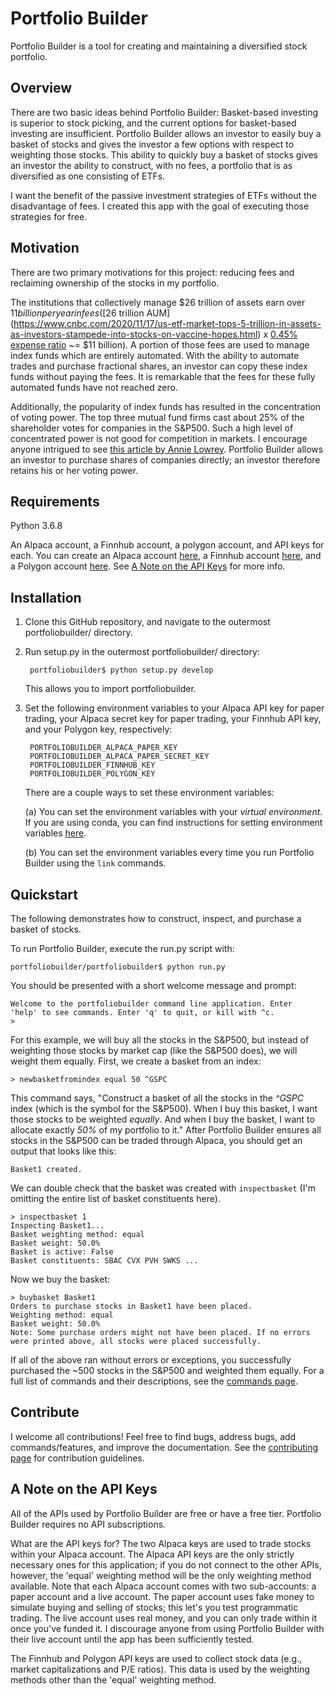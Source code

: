 # Portfolio Builder
Portfolio Builder is a tool for creating and maintaining a diversified stock portfolio.

## Overview
There are two basic ideas behind Portfolio Builder: Basket-based investing is superior to stock picking, and the current options for basket-based investing are insufficient. Portfolio Builder allows an investor to easily buy a basket of stocks and gives the investor a few options with respect to weighting those stocks. This ability to quickly buy a basket of stocks gives an investor the ability to construct, with no fees, a portfolio that is as diversified as one consisting of ETFs. 

I want the benefit of the passive investment strategies of ETFs without the disadvantage of fees. I created this app with the goal of executing those strategies for free.

## Motivation
There are two primary motivations for this project: reducing fees and reclaiming ownership of the stocks in my portfolio.

The institutions that collectively manage $26 trillion of assets earn over $11 billion per year in fees ([$26 trillion AUM](https://www.cnbc.com/2020/11/17/us-etf-market-tops-5-trillion-in-assets-as-investors-stampede-into-stocks-on-vaccine-hopes.html) x [0.45% expense ratio](https://newsroom.morningstar.com/newsroom/news-archive/press-release-details/2020/Morningstars-Annual-Fund-Fee-Study-Finds-Investors-Saved-Nearly-6-Billion-in-Fund-Fees-in-2019/default.aspx) ~= $11 billion). A portion of those fees are used to manage index funds which are entirely automated. With the ability to automate trades and purchase fractional shares, an investor can copy these index funds without paying the fees. It is remarkable that the fees for these fully automated funds have not reached zero.

Additionally, the popularity of index funds has resulted in the concentration of voting power. The top three mutual fund firms cast about 25% of the shareholder votes for companies in the S&P500. Such a high level of concentrated power is not good for competition in markets. I encourage anyone intrigued to see [this article by Annie Lowrey](https://www.theatlantic.com/ideas/archive/2021/04/the-autopilot-economy/618497/). Portfolio Builder allows an investor to purchase shares of companies directly; an investor therefore retains his or her voting power.

## Requirements
Python 3.6.8

An Alpaca account, a Finnhub account, a polygon account, and API keys for each. You can create an Alpaca account [here](https://alpaca.markets), a Finnhub account [here](https://finnhub.io), and a Polygon account [here](https://polygon.io). See [A Note on the API Keys](#A-Note-on-the-API-Keys) for more info.

## Installation
1. Clone this GitHub repository, and navigate to the outermost portfoliobuilder/ directory.

2. Run setup.py in the outermost portfoliobuilder/ directory:

        portfoliobuilder$ python setup.py develop

    This allows you to import portfoliobuilder.

3. Set the following environment variables to your Alpaca API key for paper trading, your Alpaca secret key for paper trading, your Finnhub API key, and your Polygon key, respectively:

        PORTFOLIOBUILDER_ALPACA_PAPER_KEY
        PORTFOLIOBUILDER_ALPACA_PAPER_SECRET_KEY
        PORTFOLIOBUILDER_FINNHUB_KEY
        PORTFOLIOBUILDER_POLYGON_KEY

    There are a couple ways to set these environment variables:

    (a) You can set the environment variables with your _virtual environment_. If you are using conda, you can find instructions for setting environment variables [here](https://docs.conda.io/projects/conda/en/latest/user-guide/tasks/manage-environments.html#saving-environment-variables).

    (b) You can set the environment variables every time you run Portfolio Builder using the `link` commands.

## Quickstart
The following demonstrates how to construct, inspect, and purchase a basket of stocks. 

To run Portfolio Builder, execute the run.py script with:

    portfoliobuilder/portfoliobuilder$ python run.py

You should be presented with a short welcome message and prompt:

    Welcome to the portfoliobuilder command line application. Enter
    'help' to see commands. Enter 'q' to quit, or kill with ^c.
    > 

For this example, we will buy all the stocks in the S&P500, but instead of weighting those stocks by market cap (like the S&P500 does), we will weight them equally. First, we create a basket from an index:

    > newbasketfromindex equal 50 ^GSPC

This command says, "Construct a basket of all the stocks in the _^GSPC_ index (which is the symbol for the S&P500). When I buy this basket, I want those stocks to be weighted _equally_. And when I buy the basket, I want to allocate exactly _50%_ of my portfolio to it." After Portfolio Builder ensures all stocks in the S&P500 can be traded through Alpaca, you should get an output that looks like this:

    Basket1 created.

We can double check that the basket was created with `inspectbasket` (I'm omitting the entire list of basket constituents here).

    > inspectbasket 1
    Inspecting Basket1...
    Basket weighting method: equal
    Basket weight: 50.0%
    Basket is active: False
    Basket constituents: SBAC CVX PVH SWKS ...

Now we buy the basket:

    > buybasket Basket1
    Orders to purchase stocks in Basket1 have been placed.
    Weighting method: equal
    Basket weight: 50.0%
    Note: Some purchase orders might not have been placed. If no errors
    were printed above, all stocks were placed successfully.

If all of the above ran without errors or exceptions, you successfully purchased the ~500 stocks in the S&P500 and weighted them equally. For a full list of commands and their descriptions, see the [commands page](docs/commands.md).

## Contribute
I welcome all contributions! Feel free to find bugs, address bugs, add commands/features, and improve the documentation. See the [contributing page](contributing.md) for contribution guidelines.

## A Note on the API Keys
All of the APIs used by Portfolio Builder are free or have a free tier. Portfolio Builder requires no API subscriptions.

What are the API keys for? The two Alpaca keys are used to trade stocks within your Alpaca account. The Alpaca API keys are the only strictly necessary ones for this application; if you do not connect to the other APIs, however, the 'equal' weighting method will be the only weighting method available. Note that each Alpaca account comes with two sub-accounts: a paper account and a live account. The paper account uses fake money to simulate buying and selling of stocks; this let's you test programmatic trading. The live account uses real money, and you can only trade within it once you've funded it. I discourage anyone from using Portfolio Builder with their live account until the app has been sufficiently tested.

The Finnhub and Polygon API keys are used to collect stock data (e.g., market capitalizations and P/E ratios). This data is used by the weighting methods other than the 'equal' weighting method.